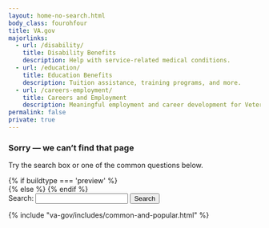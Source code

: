 ```yaml
---
layout: home-no-search.html
body_class: fourohfour
title: VA.gov
majorlinks:
  - url: /disability/
    title: Disability Benefits
    description: Help with service-related medical conditions.
  - url: /education/
    title: Education Benefits
    description: Tuition assistance, training programs, and more.
  - url: /careers-employment/
    title: Careers and Employment
    description: Meaningful employment and career development for Veterans and their families.
permalink: false
private: true
---
```

<div class="main maintenance-page" role="main">
  <div class="primary">
      <div class="row">
        <div class="text-center usa-content">
          <h3>Sorry — we can’t find that page</h3>
          <p>
            Try the search box or one of the common questions below.
          </p>
          <div class="feature va-flex va-flex--ctr">
            {% if buildtype === 'preview' %}
              <form accept-charset="UTF-8" action="https://search.vets.gov/search" id="search_form" class="full-width" method="get">
            {% else %}
              <form accept-charset="UTF-8" action="/search" id="search_form" class="full-width" method="get">
            {% endif %}
              <div class="va-flex va-flex--top va-flex--jctr">
                <label for="mobile-query">Search:</label>
                <input autocomplete="off" class="usagov-search-autocomplete full-width" id="mobile-query" name="query" type="text" />
                <input type="submit" value="Search">
              </div>
            </form>
          </div>
        </div>
      </div>
    </div>
</div>
{% include "va-gov/includes/common-and-popular.html" %}

<script src="/js/usa-search.js"></script>
<script>
  recordEvent({ event: 'nav-404-error' });
</script>
